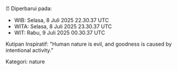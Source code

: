 ⏰ Diperbarui pada:
- WIB: Selasa, 8 Juli 2025 22.30.37 UTC
- WITA: Selasa, 8 Juli 2025 23.30.37 UTC
- WIT: Rabu, 9 Juli 2025 00.30.37 UTC

Kutipan Inspiratif:
"Human nature is evil, and goodness is caused by intentional activity."


Kategori: nature

